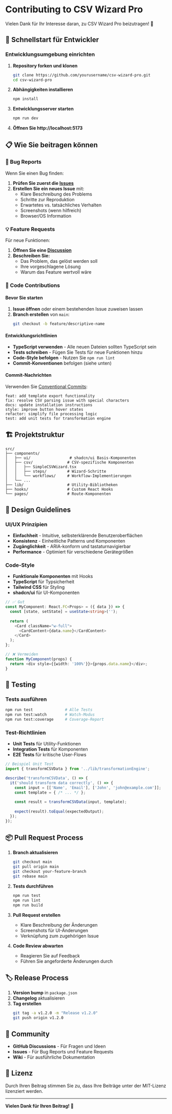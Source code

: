 # Contributing to CSV Wizard Pro

Vielen Dank für Ihr Interesse daran, zu CSV Wizard Pro beizutragen! 🎉

## 🚀 Schnellstart für Entwickler

### Entwicklungsumgebung einrichten

1. **Repository forken und klonen**
   ```bash
   git clone https://github.com/yourusername/csv-wizard-pro.git
   cd csv-wizard-pro
   ```

2. **Abhängigkeiten installieren**
   ```bash
   npm install
   ```

3. **Entwicklungsserver starten**
   ```bash
   npm run dev
   ```

4. **Öffnen Sie http://localhost:5173**

## 📋 Wie Sie beitragen können

### 🐛 Bug Reports

Wenn Sie einen Bug finden:

1. **Prüfen Sie zuerst die [Issues](https://github.com/yourusername/csv-wizard-pro/issues)**
2. **Erstellen Sie ein neues Issue** mit:
   - Klare Beschreibung des Problems
   - Schritte zur Reproduktion
   - Erwartetes vs. tatsächliches Verhalten
   - Screenshots (wenn hilfreich)
   - Browser/OS Information

### 💡 Feature Requests

Für neue Funktionen:

1. **Öffnen Sie eine [Discussion](https://github.com/yourusername/csv-wizard-pro/discussions)**
2. **Beschreiben Sie:**
   - Das Problem, das gelöst werden soll
   - Ihre vorgeschlagene Lösung
   - Warum das Feature wertvoll wäre

### 🔧 Code Contributions

#### Bevor Sie starten

1. **Issue öffnen** oder einem bestehenden Issue zuweisen lassen
2. **Branch erstellen** von `main`:
   ```bash
   git checkout -b feature/descriptive-name
   ```

#### Entwicklungsrichtlinien

- **TypeScript verwenden** - Alle neuen Dateien sollten TypeScript sein
- **Tests schreiben** - Fügen Sie Tests für neue Funktionen hinzu
- **Code-Style befolgen** - Nutzen Sie `npm run lint`
- **Commit-Konventionen** befolgen (siehe unten)

#### Commit-Nachrichten

Verwenden Sie [Conventional Commits](https://www.conventionalcommits.org/):

```
feat: add template export functionality
fix: resolve CSV parsing issue with special characters
docs: update installation instructions
style: improve button hover states
refactor: simplify file processing logic
test: add unit tests for transformation engine
```

## 🏗️ Projektstruktur

```
src/
├── components/
│   ├── ui/                 # shadcn/ui Basis-Komponenten
│   ├── csv/               # CSV-spezifische Komponenten
│   │   ├── SimpleCSVWizard.tsx
│   │   ├── steps/         # Wizard-Schritte
│   │   └── workflows/     # Workflow-Implementierungen
│   └── ...
├── lib/                   # Utility-Bibliotheken
├── hooks/                 # Custom React Hooks
└── pages/                 # Route-Komponenten
```

## 🎨 Design Guidelines

### UI/UX Prinzipien

- **Einfachheit** - Intuitive, selbsterklärende Benutzeroberflächen
- **Konsistenz** - Einheitliche Patterns und Komponenten
- **Zugänglichkeit** - ARIA-konform und tastaturnavigierbar
- **Performance** - Optimiert für verschiedene Gerätegrößen

### Code-Style

- **Funktionale Komponenten** mit Hooks
- **TypeScript** für Typsicherheit
- **Tailwind CSS** für Styling
- **shadcn/ui** für UI-Komponenten

```typescript
// ✅ Gut
const MyComponent: React.FC<Props> = ({ data }) => {
  const [state, setState] = useState<string>('');
  
  return (
    <Card className="w-full">
      <CardContent>{data.name}</CardContent>
    </Card>
  );
};

// ❌ Vermeiden
function MyComponent(props) {
  return <div style={{width: '100%'}}>{props.data.name}</div>;
}
```

## 🧪 Testing

### Tests ausführen

```bash
npm run test              # Alle Tests
npm run test:watch        # Watch-Modus
npm run test:coverage     # Coverage-Report
```

### Test-Richtlinien

- **Unit Tests** für Utility-Funktionen
- **Integration Tests** für Komponenten
- **E2E Tests** für kritische User-Flows

```typescript
// Beispiel Unit Test
import { transformCSVData } from '../lib/transformationEngine';

describe('transformCSVData', () => {
  it('should transform data correctly', () => {
    const input = [['Name', 'Email'], ['John', 'john@example.com']];
    const template = { /* ... */ };
    
    const result = transformCSVData(input, template);
    
    expect(result).toEqual(expectedOutput);
  });
});
```

## 📦 Pull Request Process

1. **Branch aktualisieren**
   ```bash
   git checkout main
   git pull origin main
   git checkout your-feature-branch
   git rebase main
   ```

2. **Tests durchführen**
   ```bash
   npm run test
   npm run lint
   npm run build
   ```

3. **Pull Request erstellen**
   - Klare Beschreibung der Änderungen
   - Screenshots für UI-Änderungen
   - Verknüpfung zum zugehörigen Issue

4. **Code Review abwarten**
   - Reagieren Sie auf Feedback
   - Führen Sie angeforderte Änderungen durch

## 🏷️ Release Process

1. **Version bump** in `package.json`
2. **Changelog** aktualisieren
3. **Tag erstellen**
   ```bash
   git tag -a v1.2.0 -m "Release v1.2.0"
   git push origin v1.2.0
   ```

## 💬 Community

- **GitHub Discussions** - Für Fragen und Ideen
- **Issues** - Für Bug Reports und Feature Requests
- **Wiki** - Für ausführliche Dokumentation

## 📄 Lizenz

Durch Ihren Beitrag stimmen Sie zu, dass Ihre Beiträge unter der MIT-Lizenz lizenziert werden.

---

**Vielen Dank für Ihren Beitrag! 🙏**